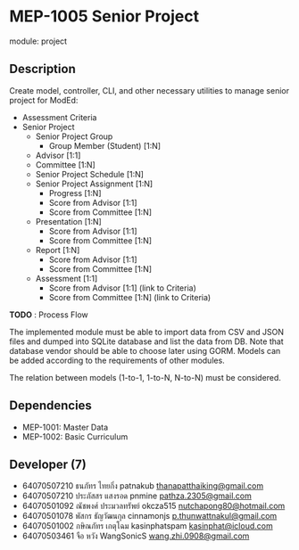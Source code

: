 # MEP-1005 Senior Project

module: project

## Description
Create model, controller, CLI, and other necessary utilities to manage senior project
for ModEd:

- Assessment Criteria
- Senior Project
    - Senior Project Group
        - Group Member (Student) [1:N]
    - Advisor [1:1]
    - Committee [1:N]
    - Senior Project Schedule [1:N]
    - Senior Project Assignment [1:N]
        - Progress [1:N]
        - Score from Advisor [1:1]
        - Score from Committee [1:N]
    - Presentation [1:N]
        - Score from Advisor [1:1]
        - Score from Committee [1:N]
    - Report [1:N]
        - Score from Advisor [1:1]
        - Score from Committee [1:N]
    - Assessment [1:1]
        - Score from Advisor [1:1] (link to Criteria)
        - Score from Committee [1:N] (link to Criteria)

**TODO** : Process Flow

The implemented module must be able to import data from CSV and JSON files and dumped
into SQLite database and list the data from DB. Note that database vendor should be able
to choose later using GORM. Models can be added according to the requirements of other
modules.

The relation between models (1-to-1, 1-to-N, N-to-N) must be considered.

## Dependencies
- MEP-1001: Master Data
- MEP-1002: Basic Curriculum

## Developer (7)
- 64070507210 ธนภัทร ไทยกิ่ง patnakub  thanapatthaiking@gmail.com
- 64070507210 ประภัสสร แสงรอด pnmine  pathza.2305@gmail.com
- 64070501092 ณัชพงศ์ ประมวลทรัพย์  okcza515   nutchapong80@hotmail.com
- 64070501078 พัสกร ธัญวัฒนกุล   cinnamonjs   p.thunwattnakul@gmail.com
- 64070501002 กษิณภัทร เกตุโฉม   kasinphatspam   kasinphat@icloud.com
- 64070503461 จือ หวัง   WangSonicS   wang.zhi.0908@gmail.com
